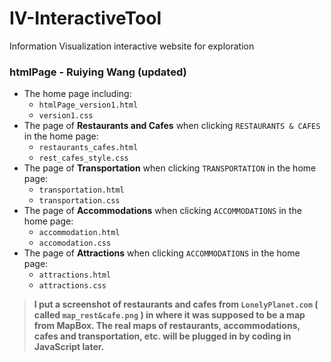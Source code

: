 # IV-InteractiveTool
Information Visualization interactive website for exploration

### htmlPage - Ruiying Wang (updated)

- The home page including:
    - `htmlPage_version1.html`
    - `version1.css`
- The page of **Restaurants and Cafes** when clicking `RESTAURANTS & CAFES` in the home page:
    - `restaurants_cafes.html`
    - `rest_cafes_style.css`
- The page of **Transportation** when clicking `TRANSPORTATION` in the home page:
    - `transportation.html`
    - `transportation.css`
- The page of **Accommodations** when clicking `ACCOMMODATIONS` in the home page:
    - `accommodation.html`
    - `accomodation.css`
- The page of **Attractions** when clicking `ACCOMMODATIONS` in the home page:
    - `attractions.html`
    - `attractions.css`

> **I put a screenshot of restaurants and cafes from `LonelyPlanet.com` ( called `map_rest&cafe.png` ) in where it was supposed to be a map from MapBox. The real maps of restaurants, accommodations, cafes and transportation, etc. will be plugged in by coding in JavaScript later.**

